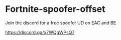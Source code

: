 # Fortnite-spoofer-offset


Join the discord for a free spoofer UD on EAC and BE 

https://discord.gg/x7WQgWPsQ7

